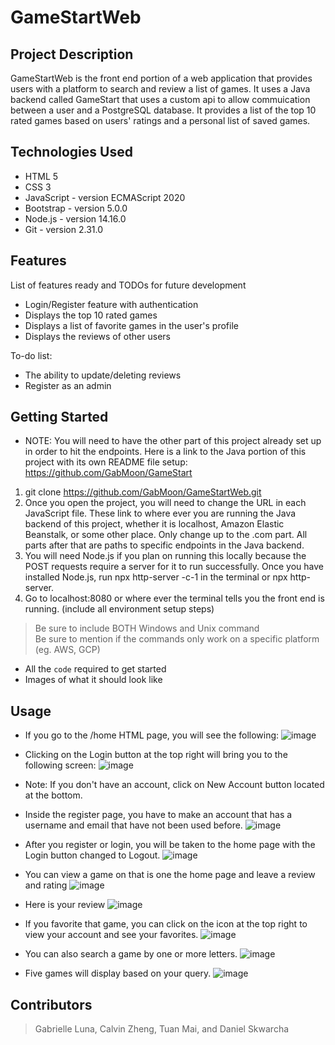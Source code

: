 # GameStartWeb

## Project Description

GameStartWeb is the front end portion of a web application that provides users with a platform to search and review a list of games. It uses a Java backend called GameStart that uses a custom api to allow commuication between a user and a PostgreSQL database. It provides a list of the top 10 rated games based on users' ratings and a personal list of saved games.

## Technologies Used

* HTML 5
* CSS 3
* JavaScript - version ECMAScript 2020
* Bootstrap - version 5.0.0
* Node.js - version 14.16.0
* Git - version 2.31.0

## Features

List of features ready and TODOs for future development
* Login/Register feature with authentication
* Displays the top 10 rated games
* Displays a list of favorite games in the user's profile
* Displays the reviews of other users

To-do list:
* The ability to update/deleting reviews
* Register as an admin

## Getting Started
* NOTE: You will need to have the other part of this project already set up in order to hit the endpoints. Here is a link to the Java portion of this project with its own README file setup: https://github.com/GabMoon/GameStart   
1. git clone https://github.com/GabMoon/GameStartWeb.git
2. Once you open the project, you will need to change the URL in each JavaScript file. These link to where ever you are running the Java backend of this project, whether it is localhost, Amazon Elastic Beanstalk, or some other place. Only change up to the .com part. All parts after that are paths to specific endpoints in the Java backend.
3. You will need Node.js if you plan on running this locally because the POST requests require a server for it to run successfully. Once you have installed Node.js, run npx http-server -c-1 in the terminal or npx http-server.
4. Go to localhost:8080 or where ever the terminal tells you the front end is running.
(include all environment setup steps)

> Be sure to include BOTH Windows and Unix command  
> Be sure to mention if the commands only work on a specific platform (eg. AWS, GCP)

- All the `code` required to get started
- Images of what it should look like

## Usage
* If you go to the /home HTML page, you will see the following:
![image](https://user-images.githubusercontent.com/77693248/112175652-cd120980-8bcd-11eb-9443-2152b6d19d63.png)

* Clicking on the Login button at the top right will bring you to the following screen:
![image](https://user-images.githubusercontent.com/77693248/112175822-f16de600-8bcd-11eb-8e2d-97c8a9f19179.png)
* Note: If you don't have an account, click on New Account button located at the bottom.

* Inside the register page, you have to make an account that has a username and email that have not been used before.
![image](https://user-images.githubusercontent.com/77693248/112175941-0ba7c400-8bce-11eb-8801-b20926b66069.png)

* After you register or login, you will be taken to the home page with the Login button changed to Logout.
![image](https://user-images.githubusercontent.com/77693248/112176153-3d208f80-8bce-11eb-9fa9-c48d0cdb7164.png)

* You can view a game on that is one the home page and leave a review and rating
![image](https://user-images.githubusercontent.com/77693248/112176392-71944b80-8bce-11eb-83a3-660c049a2b03.png)

* Here is your review
![image](https://user-images.githubusercontent.com/77693248/112181222-9ee2f880-8bd2-11eb-94b7-a6ae6b0af592.png)

* If you favorite that game, you can click on the icon at the top right to view your account and see your favorites.
![image](https://user-images.githubusercontent.com/77693248/112176636-a6a09e00-8bce-11eb-973c-f380af17c294.png)

* You  can also search a game by one or more letters.
![image](https://user-images.githubusercontent.com/77693248/112177494-5b3abf80-8bcf-11eb-9a8b-733ccaa8cb10.png)

* Five games will display based on your query.
![image](https://user-images.githubusercontent.com/77693248/112181627-faad8180-8bd2-11eb-9ab3-ed90106b0f93.png)

## Contributors

> Gabrielle Luna, Calvin Zheng, Tuan Mai, and Daniel Skwarcha
